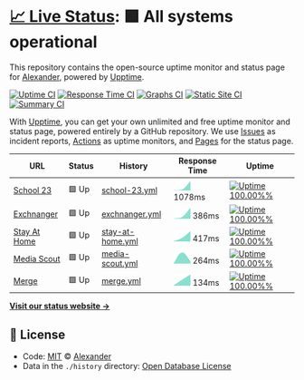 # [📈 Live Status](https://a1exalexander.github.io/upptime): <!--live status--> **🟩 All systems operational**

This repository contains the open-source uptime monitor and status page for [Alexander](https://a1exalexander.github.io), powered by [Upptime](https://github.com/upptime/upptime).

[![Uptime CI](https://github.com/koj-co/upptime/workflows/Uptime%20CI/badge.svg)](https://github.com/koj-co/upptime/actions?query=workflow%3A%22Uptime+CI%22)
[![Response Time CI](https://github.com/koj-co/upptime/workflows/Response%20Time%20CI/badge.svg)](https://github.com/koj-co/upptime/actions?query=workflow%3A%22Response+Time+CI%22)
[![Graphs CI](https://github.com/koj-co/upptime/workflows/Graphs%20CI/badge.svg)](https://github.com/koj-co/upptime/actions?query=workflow%3A%22Graphs+CI%22)
[![Static Site CI](https://github.com/koj-co/upptime/workflows/Static%20Site%20CI/badge.svg)](https://github.com/koj-co/upptime/actions?query=workflow%3A%22Static+Site+CI%22)
[![Summary CI](https://github.com/koj-co/upptime/workflows/Summary%20CI/badge.svg)](https://github.com/koj-co/upptime/actions?query=workflow%3A%22Summary+CI%22)

With [Upptime](https://upptime.js.org), you can get your own unlimited and free uptime monitor and status page, powered entirely by a GitHub repository. We use [Issues](https://github.com/a1exalexander/upptime/issues) as incident reports, [Actions](https://github.com/a1exalexander/upptime/actions) as uptime monitors, and [Pages](https://a1exalexander.github.io/upptime) for the status page.

<!--start: status pages-->
<!-- This summary is generated by Upptime (https://github.com/upptime/upptime) -->
<!-- Do not edit this manually, your changes will be overwritten -->

| URL                                             | Status | History                                                                                              | Response Time                                                                     | Uptime                                                                                                                                                                                                                                |
| ----------------------------------------------- | ------ | ---------------------------------------------------------------------------------------------------- | --------------------------------------------------------------------------------- | ------------------------------------------------------------------------------------------------------------------------------------------------------------------------------------------------------------------------------------- |
| [School 23](https://school23.now.sh/)           | 🟩 Up  | [school-23.yml](https://github.com/a1exalexander/upptime/commits/master/history/school-23.yml)       | <img alt="Response time graph" src="./graphs/school-23.png" height="20"> 1078ms   | [![Uptime 100.00%%](https://img.shields.io/endpoint?url=https%3A%2F%2Fraw.githubusercontent.com%2Fa1exalexander%2Fupptime%2Fmaster%2Fapi%2Fschool-23%2Fuptime.json)](https://a1exalexander.github.io/upptime/history/school-23)       |
| [Exchnanger](https://exchanger.now.sh/)         | 🟩 Up  | [exchnanger.yml](https://github.com/a1exalexander/upptime/commits/master/history/exchnanger.yml)     | <img alt="Response time graph" src="./graphs/exchnanger.png" height="20"> 386ms   | [![Uptime 100.00%%](https://img.shields.io/endpoint?url=https%3A%2F%2Fraw.githubusercontent.com%2Fa1exalexander%2Fupptime%2Fmaster%2Fapi%2Fexchnanger%2Fuptime.json)](https://a1exalexander.github.io/upptime/history/exchnanger)     |
| [Stay At Home](https://self-isolation.now.sh/)  | 🟩 Up  | [stay-at-home.yml](https://github.com/a1exalexander/upptime/commits/master/history/stay-at-home.yml) | <img alt="Response time graph" src="./graphs/stay-at-home.png" height="20"> 417ms | [![Uptime 100.00%%](https://img.shields.io/endpoint?url=https%3A%2F%2Fraw.githubusercontent.com%2Fa1exalexander%2Fupptime%2Fmaster%2Fapi%2Fstay-at-home%2Fuptime.json)](https://a1exalexander.github.io/upptime/history/stay-at-home) |
| [Media Scout](https://media-scout.netlify.app/) | 🟩 Up  | [media-scout.yml](https://github.com/a1exalexander/upptime/commits/master/history/media-scout.yml)   | <img alt="Response time graph" src="./graphs/media-scout.png" height="20"> 264ms  | [![Uptime 100.00%%](https://img.shields.io/endpoint?url=https%3A%2F%2Fraw.githubusercontent.com%2Fa1exalexander%2Fupptime%2Fmaster%2Fapi%2Fmedia-scout%2Fuptime.json)](https://a1exalexander.github.io/upptime/history/media-scout)   |
| [Merge](https://www.merge.rocks/)               | 🟩 Up  | [merge.yml](https://github.com/a1exalexander/upptime/commits/master/history/merge.yml)               | <img alt="Response time graph" src="./graphs/merge.png" height="20"> 134ms        | [![Uptime 100.00%%](https://img.shields.io/endpoint?url=https%3A%2F%2Fraw.githubusercontent.com%2Fa1exalexander%2Fupptime%2Fmaster%2Fapi%2Fmerge%2Fuptime.json)](https://a1exalexander.github.io/upptime/history/merge)               |

<!--end: status pages-->

[**Visit our status website →**](https://a1exalexander.github.io/upptime)

## 📄 License

- Code: [MIT](./LICENSE) © [Alexander](https://a1exalexander.github.io)
- Data in the `./history` directory: [Open Database License](https://opendatacommons.org/licenses/odbl/1-0/)
